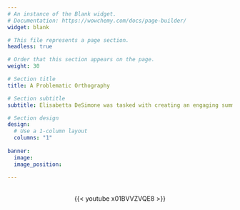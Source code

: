 ```yaml
---
# An instance of the Blank widget.
# Documentation: https://wowchemy.com/docs/page-builder/
widget: blank

# This file represents a page section.
headless: true

# Order that this section appears on the page.
weight: 30

# Section title
title: A Problematic Orthography

# Section subtitle
subtitle: Elisabetta DeSimone was tasked with creating an engaging summary of her research (2023, May 22).

# Section design
design:
  # Use a 1-column layout
  columns: "1"
  
banner:
  image: 
  image_position: 
    
---
```


<br/>
<center>{{< youtube x01BVVZVQE8 >}}</center>
